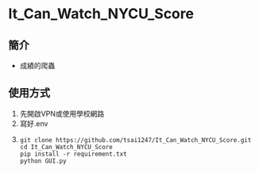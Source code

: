 # It_Can_Watch_NYCU_Score

## 簡介
* 成績的爬蟲

## 使用方式
1. 先開啟VPN或使用學校網路
2. 寫好.env
3.  ```
    git clone https://github.com/tsai1247/It_Can_Watch_NYCU_Score.git
    cd It_Can_Watch_NYCU_Score
    pip install -r requirement.txt
    python GUI.py
    ```



